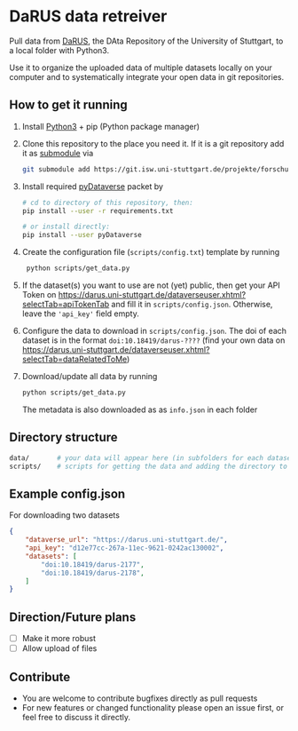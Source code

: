 # DaRUS data retreiver

Pull data from [DaRUS](https://darus.uni-stuttgart.de/), the DAta Repository of the University of Stuttgart, to a local folder with Python3.

Use it to organize the uploaded data of multiple datasets locally on your computer and to systematically integrate your open data in git repositories.

## How to get it running

1. Install [Python3](https://www.python.org/) + pip (Python package manager)
2. Clone this repository to the place you need it. If it is a git repository add it as [submodule](https://git-scm.com/book/en/v2/Git-Tools-Submodules) via
   
   ```bash
   git submodule add https://git.isw.uni-stuttgart.de/projekte/forschung/2020_dfg_slimorek/darus_data.git
   ```

3. Install required [pyDataverse](https://pydataverse.readthedocs.io/) packet by
   
    ```bash
    # cd to directory of this repository, then:
    pip install --user -r requirements.txt

    # or install directly:
    pip install --user pyDataverse
    ```

4. Create the configuration file (`scripts/config.txt`) template by running

   ```bash
    python scripts/get_data.py
   ```

5. If the dataset(s) you want to use are not (yet) public, then get your API Token on <https://darus.uni-stuttgart.de/dataverseuser.xhtml?selectTab=apiTokenTab> and fill it in `scripts/config.json`. Otherwise, leave the `'api_key'` field empty.
6. Configure the data to download in `scripts/config.json`. The doi of each dataset is in the format `doi:10.18419/darus-????` (find your own data on <https://darus.uni-stuttgart.de/dataverseuser.xhtml?selectTab=dataRelatedToMe>)
7. Download/update all data by running

    ```bash
    python scripts/get_data.py
    ```

    The metadata is also downloaded as as `info.json` in each folder 

## Directory structure

```bash
data/       # your data will appear here (in subfolders for each dataset) 
scripts/    # scripts for getting the data and adding the directory to the search path.
```

## Example config.json

For downloading two datasets

```json
{
    "dataverse_url": "https://darus.uni-stuttgart.de/",
    "api_key": "d12e77cc-267a-11ec-9621-0242ac130002",
    "datasets": [
        "doi:10.18419/darus-2177",
        "doi:10.18419/darus-2178",
    ]
}
```

## Direction/Future plans

- [ ] Make it more robust
- [ ] Allow upload of files

## Contribute

- You are welcome to contribute bugfixes directly as pull requests
- For new features or changed functionality please open an issue first, or feel free to discuss it directly. 